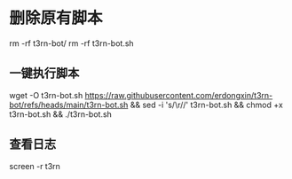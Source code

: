 # 删除原有脚本
rm -rf t3rn-bot/
rm -rf t3rn-bot.sh

## 一键执行脚本
wget -O t3rn-bot.sh https://raw.githubusercontent.com/erdongxin/t3rn-bot/refs/heads/main/t3rn-bot.sh && sed -i 's/\r//' t3rn-bot.sh && chmod +x t3rn-bot.sh && ./t3rn-bot.sh  

## 查看日志
screen -r t3rn
